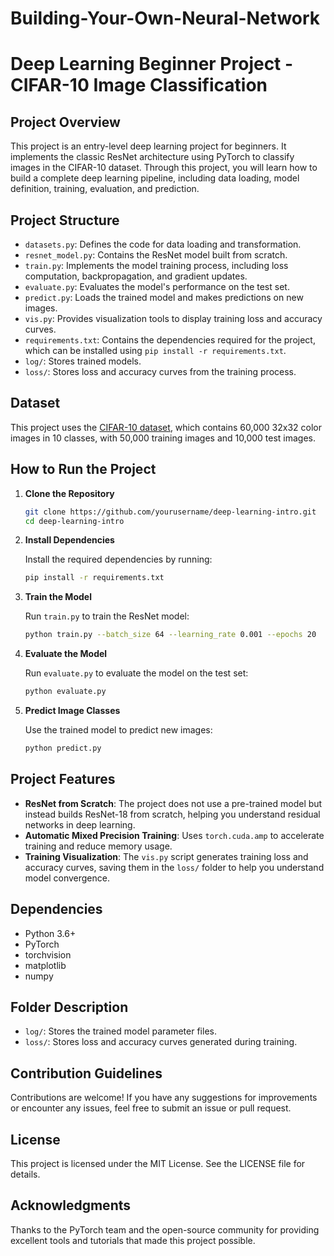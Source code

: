 # Building-Your-Own-Neural-Network
# Deep Learning Beginner Project - CIFAR-10 Image Classification

## Project Overview

This project is an entry-level deep learning project for beginners. It implements the classic ResNet architecture using PyTorch to classify images in the CIFAR-10 dataset. Through this project, you will learn how to build a complete deep learning pipeline, including data loading, model definition, training, evaluation, and prediction.

## Project Structure

- `datasets.py`: Defines the code for data loading and transformation.
- `resnet_model.py`: Contains the ResNet model built from scratch.
- `train.py`: Implements the model training process, including loss computation, backpropagation, and gradient updates.
- `evaluate.py`: Evaluates the model's performance on the test set.
- `predict.py`: Loads the trained model and makes predictions on new images.
- `vis.py`: Provides visualization tools to display training loss and accuracy curves.
- `requirements.txt`: Contains the dependencies required for the project, which can be installed using `pip install -r requirements.txt`.
- `log/`: Stores trained models.
- `loss/`: Stores loss and accuracy curves from the training process.

## Dataset

This project uses the [CIFAR-10 dataset](https://www.cs.toronto.edu/~kriz/cifar.html), which contains 60,000 32x32 color images in 10 classes, with 50,000 training images and 10,000 test images.

## How to Run the Project

1. **Clone the Repository**

   ```bash
   git clone https://github.com/yourusername/deep-learning-intro.git
   cd deep-learning-intro
   ```

2. **Install Dependencies**

   Install the required dependencies by running:

   ```bash
   pip install -r requirements.txt
   ```

3. **Train the Model**

   Run `train.py` to train the ResNet model:

   ```bash
   python train.py --batch_size 64 --learning_rate 0.001 --epochs 20
   ```

4. **Evaluate the Model**

   Run `evaluate.py` to evaluate the model on the test set:

   ```bash
   python evaluate.py
   ```

5. **Predict Image Classes**

   Use the trained model to predict new images:

   ```bash
   python predict.py
   ```

## Project Features

- **ResNet from Scratch**: The project does not use a pre-trained model but instead builds ResNet-18 from scratch, helping you understand residual networks in deep learning.
- **Automatic Mixed Precision Training**: Uses `torch.cuda.amp` to accelerate training and reduce memory usage.
- **Training Visualization**: The `vis.py` script generates training loss and accuracy curves, saving them in the `loss/` folder to help you understand model convergence.

## Dependencies

- Python 3.6+
- PyTorch
- torchvision
- matplotlib
- numpy

## Folder Description

- `log/`: Stores the trained model parameter files.
- `loss/`: Stores loss and accuracy curves generated during training.

## Contribution Guidelines

Contributions are welcome! If you have any suggestions for improvements or encounter any issues, feel free to submit an issue or pull request.

## License

This project is licensed under the MIT License. See the LICENSE file for details.

## Acknowledgments

Thanks to the PyTorch team and the open-source community for providing excellent tools and tutorials that made this project possible.

